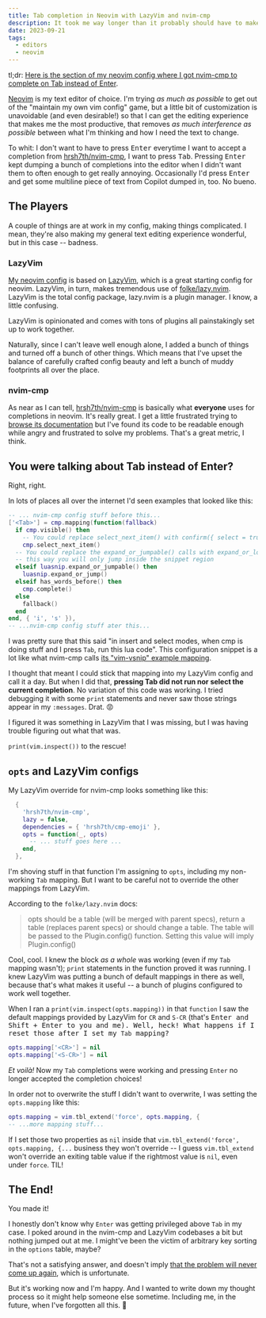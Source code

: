 ```yaml
---
title: Tab completion in Neovim with LazyVim and nvim-cmp
description: It took me way longer than it probably should have to make Neovim do what I wanted.
date: 2023-09-21
tags:
  - editors
  - neovim
---
```


tl;dr: [Here is the section of my neovim config where I got nvim-cmp to complete on Tab instead of Enter](https://github.com/drhayes/neovim-config/blob/28c7586f2321bc80a16fb8186c10303e2415e8f9/lua/plugins/editor.lua#L52-L97).

[Neovim](https://neovim.io/) is my text editor of choice. I'm trying _as much as possible_ to get out of the "maintain my own vim config" game, but a little bit of customization is unavoidable (and even desirable!) so that I can get the editing experience that makes me the most productive, that removes _as much interference as possible_ between what I'm thinking and how I need the text to change.

To whit: I don't want to have to press <kbd>Enter</kbd> everytime I want to accept a completion from [hrsh7th/nvim-cmp][], I want to press <kbd>Tab</kbd>. Pressing <kbd>Enter</kbd> kept dumping a bunch of completions into the editor when I didn't want them to often enough to get really annoying. Occasionally I'd press <kbd>Enter</kbd> and get some multiline piece of text from Copilot dumped in, too. No bueno.

## The Players

A couple of things are at work in my config, making things complicated. I mean, they're also making my general text editing experience wonderful, but in this case -- badness.

### LazyVim

[My neovim config](https://github.com/drhayes/neovim-config/) is based on [LazyVim](https://www.lazyvim.org/), which is a great starting config for neovim. LazyVim, in turn, makes tremendous use of [folke/lazy.nvim](https://github.com/folke/lazy.nvim). LazyVim is the total config package, lazy.nvim is a plugin manager. I know, a little confusing.

LazyVim is opinionated and comes with tons of plugins all painstakingly set up to work together.

Naturally, since I can't leave well enough alone, I added a bunch of things and turned off a bunch of other things. Which means that I've upset the balance of carefully crafted config beauty and left a bunch of muddy footprints all over the place.

### nvim-cmp

As near as I can tell, [hrsh7th/nvim-cmp][] is basically what **everyone** uses for completions in neovim. It's really great. I get a little frustrated trying to [browse its documentation](https://github.com/hrsh7th/nvim-cmp/wiki) but I've found its code to be readable enough while angry and frustrated to solve my problems. That's a great metric, I think.

## You were talking about Tab instead of Enter?

Right, right.

In lots of places all over the internet I'd seen examples that looked like this:

```lua
-- ... nvim-cmp config stuff before this...
['<Tab>'] = cmp.mapping(function(fallback)
  if cmp.visible() then
    -- You could replace select_next_item() with confirm({ select = true }) to get VS Code autocompletion behavior
    cmp.select_next_item()
  -- You could replace the expand_or_jumpable() calls with expand_or_locally_jumpable()
  -- this way you will only jump inside the snippet region
  elseif luasnip.expand_or_jumpable() then
    luasnip.expand_or_jump()
  elseif has_words_before() then
    cmp.complete()
  else
    fallback()
  end
end, { 'i', 's' }),
-- ...nvim-cmp config stuff ater this...
```

I was pretty sure that this said "in insert and select modes, when cmp is doing stuff and I press `Tab`, run this lua code". This configuration snippet is a lot like what nvim-cmp calls [its "vim-vsnip" example mapping](https://github.com/hrsh7th/nvim-cmp/wiki/Example-mappings#vim-vsnip).

I thought that meant I could stick that mapping into my LazyVim config and call it a day. But when I did that, **pressing Tab did not run nor select the current completion**. No variation of this code was working. I tried debugging it with some `print` statements and never saw those strings appear in my `:messages`. Drat. 😡

I figured it was something in LazyVim that I was missing, but I was having trouble figuring out what that was.

`print(vim.inspect())` to the rescue!

## `opts` and LazyVim configs

My LazyVim override for nvim-cmp looks something like this:

```lua
  {
    'hrsh7th/nvim-cmp',
    lazy = false,
    dependencies = { 'hrsh7th/cmp-emoji' },
    opts = function(_, opts)
      -- ... stuff goes here ...
    end,
  },
```

I'm shoving stuff in that function I'm assigning to `opts`, including my non-working `Tab` mapping. But I want to be careful not to override the other mappings from LazyVim.

According to the `folke/lazy.nvim` docs:

> opts should be a table (will be merged with parent specs), return a table (replaces parent specs) or should change a table. The table will be passed to the Plugin.config() function. Setting this value will imply Plugin.config()

Cool, cool. I knew the block _as a whole_ was working (even if my `Tab` mapping wasn't); `print` statements in the function proved it was running. I knew LazyVim was putting a bunch of default mappings in there as well, because that's what makes it useful -- a bunch of plugins configured to work well together.

When I ran a `print(vim.inspect(opts.mapping))` in that `function` I saw the default mappings provided by LazyVim for `CR` and `S-CR` (that's <kbd>Enter<kbd> and <kbd>Shift + Enter</kbd> to you and me). Well, heck! What happens if I reset those after I set my `Tab` mapping?

```lua
opts.mapping['<CR>'] = nil
opts.mapping['<S-CR>'] = nil
```

_Et voilà!_ Now my `Tab` completions were working and pressing `Enter` no longer accepted the completion choices!

In order not to overwrite the stuff I didn't want to overwrite, I was setting the `opts.mapping` like this:

```lua
opts.mapping = vim.tbl_extend('force', opts.mapping, {
-- ...more mapping stuff...
```

If I set those two properties as `nil` inside that `vim.tbl_extend('force', opts.mapping, {...` business they won't override -- I guess `vim.tbl_extend` won't override an exiting table value if the rightmost value is `nil`, even under `force`. TIL!

## The End!

You made it!

I honestly don't know why `Enter` was getting privileged above `Tab` in my case. I poked around in the nvim-cmp and LazyVim codebases a bit but nothing jumped out at me. I might've been the victim of arbitrary key sorting in the `options` table, maybe?

That's not a satisfying answer, and doesn't imply [that the problem will never come up again](/quotes/problem-is-resolved-to-the-degree/), which is unfortunate.

But it's working now and I'm happy. And I wanted to write down my thought process so it might help someone else sometime. Including me, in the future, when I've forgotten all this. 🧠

[hrsh7th/nvim-cmp]: https://github.com/hrsh7th/nvim-cmp
